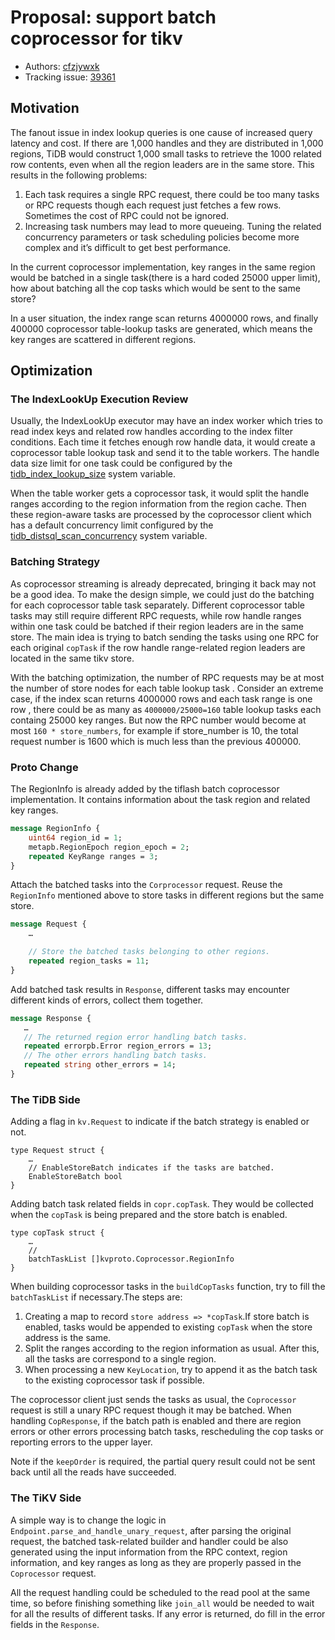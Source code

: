 # Proposal: support batch coprocessor for tikv

* Authors: [cfzjywxk](https://github.com/cfzjywxk)
* Tracking issue: [39361](https://github.com/pingcap/tidb/issues/39361)

## Motivation

The fanout issue in index lookup queries is one cause of increased query latency and cost. If there are 
1,000 handles and they are distributed in 1,000 regions, TiDB would construct 1,000 small tasks to retrieve 
the 1000 related row contents, even when all the region leaders are in the same store. This results in the following problems:
1. Each task requires a single RPC request, there could be too many tasks or RPC requests though each 
request just fetches a few rows. Sometimes the cost of RPC could not be ignored.
2. Increasing task numbers may lead to more queueing. Tuning the related concurrency parameters or task scheduling 
policies become more complex and it’s difficult to get best performance.

In the current coprocessor implementation, key ranges in the same region would be batched in a single 
task(there is a hard coded 25000 upper limit), how about batching all the cop tasks which would 
be sent to the same store?

In a user situation, the index range scan returns 4000000 rows, and finally 400000 coprocessor table-lookup 
tasks are generated, which means the key ranges are scattered in different regions.

## Optimization

### The IndexLookUp Execution Review

Usually, the IndexLookUp executor may have an index worker which tries to read index keys and related row handles 
according to the index filter conditions. Each time it fetches enough row handle data, it would create a 
coprocessor table lookup task and send it to the table workers. The handle data size limit for one task could be configured 
by the [tidb_index_lookup_size](https://docs.pingcap.com/tidb/dev/system-variables#tidb_index_lookup_size) 
system variable.

When the table worker gets a coprocessor task, it would split the handle ranges according to the region 
information from the region cache. Then these region-aware tasks are processed by the coprocessor client 
which has a default concurrency limit configured by the [tidb_distsql_scan_concurrency](https://docs.pingcap.com/tidb/dev/system-variables#tidb_distsql_scan_concurrency) system 
variable.

### Batching Strategy

As coprocessor streaming is already deprecated, bringing it back may not be a good idea. To make the design 
simple, we could just do the batching for each coprocessor table task separately. Different coprocessor table 
tasks may still require different RPC requests, while row handle ranges within one task could be batched if 
their region leaders are in the same store. The main idea is trying to batch sending the tasks using one 
RPC for each original `copTask` if the row handle range-related region leaders are located in the same tikv store.

With the batching optimization, the number of RPC requests may be at most the number of store nodes for each table lookup task
. Consider an extreme case, if the index scan returns 4000000 rows and each task range is one row
, there could be as many as `4000000/25000=160` table lookup tasks each containg 25000 key ranges. But now the RPC number
would become at most `160 * store_numbers`, for example if store_number is 10, the total request number is
1600 which is much less than the previous 400000.

### Proto Change

The RegionInfo is already added by the tiflash batch coprocessor implementation. It contains information about
the task region and related key ranges.

```protobuf
message RegionInfo {
    uint64 region_id = 1;
    metapb.RegionEpoch region_epoch = 2;
    repeated KeyRange ranges = 3;
}
```

Attach the batched tasks into the `Corprocessor` request. Reuse the `RegionInfo` mentioned above to store tasks
in different regions but the same store.
```protobuf
message Request {
    …

    // Store the batched tasks belonging to other regions.
    repeated region_tasks = 11;
}
```

Add batched task results in `Response`, different tasks may encounter different kinds of errors, collect them
together.
```protobuf
message Response {
   …
   // The returned region error handling batch tasks.
   repeated errorpb.Error region_errors = 13;
   // The other errors handling batch tasks.
   repeated string other_errors = 14;
}
```

### The TiDB Side

Adding a flag in `kv.Request` to indicate if the batch strategy is enabled or not.
```golang
type Request struct {
    …
    // EnableStoreBatch indicates if the tasks are batched.
    EnableStoreBatch bool
}
```

Adding batch task related fields in `copr.copTask`. They would be collected when the `copTask` is being
prepared and the store batch is enabled.
```golang
type copTask struct {
    …
    //
    batchTaskList []kvproto.Coprocessor.RegionInfo
}
```

When building coprocessor tasks in the `buildCopTasks` function, try to fill the `batchTaskList` if
necessary.The steps are:
1. Creating a map to record `store address => *copTask`.If store batch is enabled, tasks would be appended
to existing `copTask` when the store address is the same.
2. Split the ranges according to the region information as usual. After this, all the tasks are correspond
to a single region.
3. When processing a new `KeyLocation`, try to append it as the batch task to the existing coprocessor task 
if possible.

The coprocessor client just sends the tasks as usual, the `Coprocessor` request is still a unary RPC 
request though it may be batched. When handling `CopResponse`, if the batch path is enabled and 
there are region errors or other errors processing batch tasks, rescheduling the cop tasks or 
reporting errors to the upper layer. 

Note if the `keepOrder` is required, the partial query result could not be sent back until all the reads 
have succeeded.



### The TiKV Side

A simple way is to change the logic in `Endpoint.parse_and_handle_unary_request`, after parsing the 
original request, the batched task-related builder and handler could be also generated using the input 
information from the RPC context, region information, and key ranges as long as they are properly passed in 
the `Coprocessor` request.

All the request handling could be scheduled to the read pool at the same time, 
so before finishing something like `join_all` would be needed to wait for all the results of 
different tasks. If any error is returned, do fill in the error fields in the `Response`.


